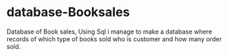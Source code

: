 # database-Booksales
Database of Book sales, Using Sql i manage to make a database where records of which type of books sold who is customer and how many order sold.

